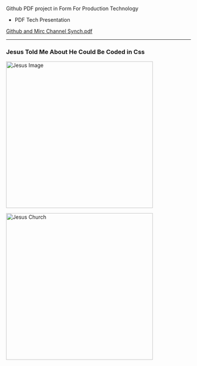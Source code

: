 




Github PDF project in Form For Production Technology 

- PDF Tech Presentation








[Github and Mirc Channel Synch.pdf](https://github.com/user-attachments/files/19263367/Github.Synch.pdf)





-------------------------


### Jesus Told Me About He Could Be Coded in Css



  <img src="https://plus.unsplash.com/premium_vector-1724352097782-e10e2a51db07?w=900&auto=format&fit=crop&q=60&ixlib=rb-4.0.3&ixid=M3wxMjA3fDB8MHxzZWFyY2h8Mjl8fGplc3VzfGVufDB8fDB8fHww" 
         alt="Jesus Image"
         width="400px" 
         height="400px">





<img src="https://github.com/user-attachments/assets/a762042d-fbb2-4836-ba59-ed63d97403b2"
        alt="Jesus Church"
         width="400px" 
         height="400px">

